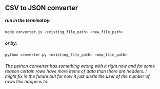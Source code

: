 ## CSV to JSON converter
##### run in the terminal by:
```bash
node converter.js <existing_file_path> <new_file_path>
```

##### or by:
```bash
python converter.py <existing_file_path> <new_file_path>
```

###### The python converter has something wrong with it right now and for some reason certain rows have more items of data than there are headers. I might fix in the future but for now it just alerts the user of the number of rows this happens to.
